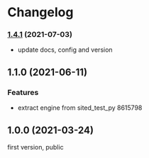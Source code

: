 # Changelog

### [1.4.1](https://github.com/wistn/sited_py/compare/v1.1.0...v1.4.1) (2021-07-03)

-   update docs, config and version

## 1.1.0 (2021-06-11)

### Features

-   extract engine from sited_test_py 8615798

## 1.0.0 (2021-03-24)

first version, public
